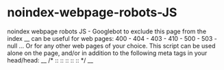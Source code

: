 # noindex-webpage-robots-JS
noindex webpage robots JS - Googlebot to exclude this page from the index
__
can be useful for web pages: 400 - 404 - 403 - 410 - 500 -  503 - null ...
Or for any other web pages of your choice. This script can be used alone on the page, and/or in addition to the following meta tags in your head/head: 
__
/*
::<meta name="googlebot" content="noindex" /><meta name="googlebot-news" content="nosnippet" /><meta name="robots" content="max-snippet:0" />
::<meta name="robots" content="max-image-preview:none"><meta name="robots" content="nofollow, noindex" /><meta name="slurp" content="noindex, nofollow" />
::<meta name="msnbot" content="noindex, nofollow" /><meta name="teoma" content="noindex, nofollow" />
::<meta name="teoma" content="noarchive"><meta name="robots" content="noarchive" /><meta name="googlebot" content="noarchive" />
::<meta name="Slurp" content="noarchive" /><meta name="msnbot" content="noarchive" /><meta name="bingbot" content="noarchive" />  */
__
